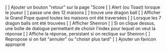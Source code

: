 [ ] Ajouter un bouton "retour" sur la page "Score
[ ] Alert (ou Toast) lorsque le joueur
	[ ] passe une des 12 maisons
	[ ] trouve une dragon ball
[ ] Afficher le Grand Pope quand toutes les maisons ont été traversées
[ ] Lorsque les 7 dragon balls ont été trouvées
	[ ] Afficher Shenron
	[ ] Si on clique dessus, une boîte de dialogue permettant de choisir l'index pour lequel on veut la réponse
		[ ] Affiche la réponse, persistant si on reclique sur Shenron
		[ ] Repropose si on fait "annuler" ou "choisir plus tard"
[ ]	Ajouter un favicon approprié
